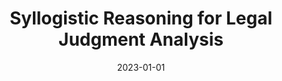 ---
title: "Syllogistic Reasoning for Legal Judgment Analysis"

collection: publications
pubsource: proceeding
permalink: /publication/2023-01-01-Syllogistic-Reasoning-for-Legal-Judgment-Analysis
date: 2023-01-01
venue: 'In Empirical Methods in Natural Language Processing (EMNLP23, textbfCCF B)'
citation: ' Wentao Deng,  <b>Jiahuan Pei*</b>,  Keyi Kong,  Zhe Chen,  Furu Wei,  Yujun Li,  Zhaochun Ren,  Zhumin Chen,  Pengjie Ren, &quot;Syllogistic Reasoning for Legal Judgment Analysis.&quot; In Empirical Methods in Natural Language Processing (EMNLP23, textbfCCF B), 2023.'
---